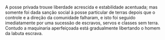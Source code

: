 ﻿A posse privada trouxe liberdade acrescida e estabilidade acentuada; mas somente foi dada sanção social à posse particular de terras depois que o controle e a direção da comunidade falharam, e isto foi seguido imediatamente por uma sucessão de escravos, servos e classes  sem terra. Contudo a maquinaria aperfeiçoada está gradualmente libertando o homem da labuta escrava.